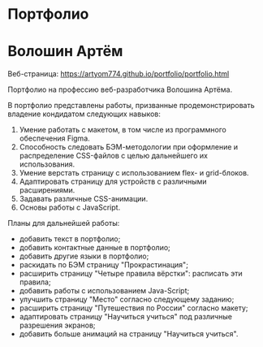 # Портфолио
# Волошин Артём

Веб-страница:
https://artyom774.github.io/portfolio/portfolio.html

Портфолио на профессию веб-разработчика Волошина Артёма.

В портфолио представлены работы, призванные продемонстрировать владение кондидатом следующих навыков:
1. Умение работать с макетом, в том числе из программного обеспечения Figma.
2. Способность следовать БЭМ-методологии при оформление и распределение CSS-файлов с целью дальнейшего их использования.
3. Умение верстать страницу с использованием flex- и grid-блоков.
4. Адаптировать страницу для устройств с различными расширениями.
5. Задавать различные CSS-анимации.
6. Основы работы с JavaScript.

Планы для дальнейшей работы:
* добавить текст в портфолио;
* добавить контактные данные в портфолио;
* добавить другие языки в портфолио;
* раскидать по БЭМ страницу "Прокрастинация";
* расширить страницу "Четыре правила вёрстки": расписать эти правила;
* добавить работы с использованием Java-Script;
* улучшить страницу "Место" согласно следующему заданию;
* расширить страницу "Путешествия по России" согласно макету;
* адаптировать страницу "Научиться учиться" под различные разрешения экранов;
* добавить больше анимаций на страницу "Научиться учиться".